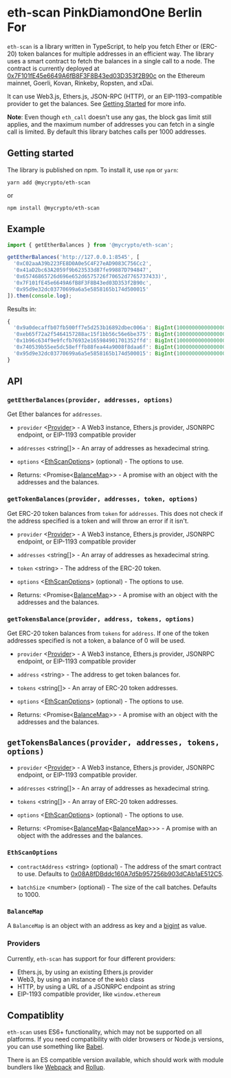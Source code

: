 # eth-scan PinkDiamondOne Berlin For 


`eth-scan` is a library written in TypeScript, to help you fetch Ether or (ERC-20) token balances for multiple addresses in an efficient way. The library uses a smart contract to fetch the balances in a single call to a node. The contract is currently deployed at [0x7F101fE45e6649A6fB8F3F8B43ed03D353f2B90c](https://etherscan.io/address/0x41aD2bc63A2059f9b623533d87fe99887D794847) on the Ethereum mainnet, Goerli, Kovan, Rinkeby, Ropsten, and xDai.

It can use Web3.js, Ethers.js, JSON-RPC (HTTP), or an EIP-1193-compatible provider to get the balances. See [Getting Started](#getting-started) for more info.

**Note**: Even though `eth_call` doesn't use any gas, the block gas limit still applies, and the maximum number of addresses you can fetch in a single call is limited. By default this library batches calls per 1000 addresses.

## Getting started

The library is published on npm. To install it, use `npm` or `yarn`:

```
yarn add @mycrypto/eth-scan
```

or

```
npm install @mycrypto/eth-scan
```

## Example

```typescript
import { getEtherBalances } from '@mycrypto/eth-scan';

getEtherBalances('http://127.0.0.1:8545', [
  '0xC02aaA39b223FE8D0A0e5C4F27eAD9083C756Cc2',
  '0x41aD2bc63A2059f9b623533d87fe99887D794847',
  '0x65746865726d696e652d6575726f70652d7765737433)',
  '0x7F101fE45e6649A6fB8F3F8B43ed03D353f2B90c',
  '0x95d9e32dc03770699a6a5e5858165b174d500015'
]).then(console.log);
```

Results in:

```typescript
{
  '0x9a0decaffb07fb500ff7e5d253b16892dbec006a': BigInt(1000000000000000000),
  '0xeb65f72a2f5464157288ac15f1bb56c56e6be375': BigInt(1000000000000000000),
  '0x1b96c634f9e9fcfb76932e165984901701352ffd': BigInt(1000000000000000000),
  '0x740539b55ee5dc58efffb88fea44a9008f8daa6f': BigInt(1000000000000000000),
  '0x95d9e32dc03770699a6a5e5858165b174d500015': BigInt(1000000000000000000)
}
```

## API

### `getEtherBalances(provider, addresses, options)`

Get Ether balances for `addresses`.

* `provider` \<[Provider](#providers)\> - A Web3 instance, Ethers.js provider, JSONRPC endpoint, or EIP-1193 compatible provider

* `addresses` \<string[]\> - An array of addresses as hexadecimal string.

* `options` \<[EthScanOptions](#ethscanoptions)\> (optional) - The options to use.

* Returns: \<Promise<[BalanceMap](#balancemap)>\> - A promise with an object with the addresses and the balances.

### `getTokenBalances(provider, addresses, token, options)`

Get ERC-20 token balances from `token` for `addresses`. This does not check if the address specified is a token and will throw an error if it isn't.

* `provider` \<[Provider](#providers)\> - A Web3 instance, Ethers.js provider, JSONRPC endpoint, or EIP-1193 compatible provider

* `addresses` \<string[]\> - An array of addresses as hexadecimal string.

* `token` \<string\> - The address of the ERC-20 token.

* `options` \<[EthScanOptions](#ethscanoptions)\> (optional) - The options to use.

* Returns: \<Promise<[BalanceMap](#balancemap)>\> - A promise with an object with the addresses and the balances.

### `getTokensBalance(provider, address, tokens, options)`

Get ERC-20 token balances from `tokens` for `address`. If one of the token addresses specified is not a token, a balance of 0 will be used.

* `provider` \<[Provider](#providers)\> - A Web3 instance, Ethers.js provider, JSONRPC endpoint, or EIP-1193 compatible provider

* `address` \<string\> - The address to get token balances for.

* `tokens` \<string[]\> - An array of ERC-20 token addresses.

* `options` \<[EthScanOptions](#ethscanoptions)\> (optional) - The options to use.

* Returns: \<Promise<[BalanceMap](#balancemap)>\> - A promise with an object with the addresses and the balances.

## `getTokensBalances(provider, addresses, tokens, options)`

* `provider` \<[Provider](#providers)\> - A Web3 instance, Ethers.js provider, JSONRPC endpoint, or EIP-1193 compatible provider.

* `addresses` \<string[]\> - An array of addresses as hexadecimal string.

* `tokens` \<string[]\> - An array of ERC-20 token addresses.

* `options` \<[EthScanOptions](#ethscanoptions)\> (optional) - The options to use.

* Returns: \<Promise<[BalanceMap](#balancemap)\<[BalanceMap](#balancemap)\>>\> - A promise with an object with the addresses and the balances.

### `EthScanOptions`

* `contractAddress` \<string\> (optional) - The address of the smart contract to use. Defaults to [0x08A8fDBddc160A7d5b957256b903dCAb1aE512C5](https://etherscan.io/address/0x08A8fDBddc160A7d5b957256b903dCAb1aE512C5).

* `batchSize` \<number\> (optional) - The size of the call batches. Defaults to 1000.

### `BalanceMap`

A `BalanceMap` is an object with an address as key and a [bigint](https://developer.mozilla.org/en-US/docs/Web/JavaScript/Reference/Global_Objects/BigInt) as value.

### Providers

Currently, `eth-scan` has support for four different providers:

* Ethers.js, by using an existing Ethers.js provider
* Web3, by using an instance of the `Web3` class
* HTTP, by using a URL of a JSONRPC endpoint as string
* EIP-1193 compatible provider, like `window.ethereum`

## Compatiblity

`eth-scan` uses ES6+ functionality, which may not be supported on all platforms. If you need compatibility with older browsers or Node.js versions, you can use something like [Babel](https://github.com/babel/babel).

There is an ES compatible version available, which should work with module bundlers like [Webpack](https://webpack.js.org/) and [Rollup](https://github.com/rollup/rollup).
